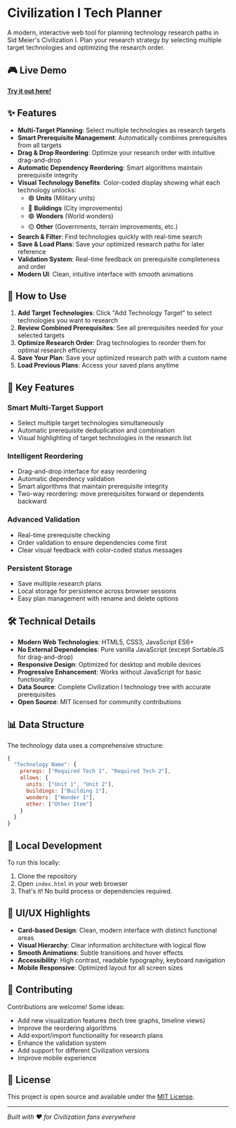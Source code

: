 # Civilization I Tech Planner

A modern, interactive web tool for planning technology research paths in Sid Meier's Civilization I. Plan your research strategy by selecting multiple target technologies and optimizing the research order.

## 🎮 Live Demo

**[Try it out here!](https://domaa11.github.io/civ1-tech-tree-advances-selector/)**

## ✨ Features

- **Multi-Target Planning**: Select multiple technologies as research targets
- **Smart Prerequisite Management**: Automatically combines prerequisites from all targets
- **Drag & Drop Reordering**: Optimize your research order with intuitive drag-and-drop
- **Automatic Dependency Reordering**: Smart algorithms maintain prerequisite integrity
- **Visual Technology Benefits**: Color-coded display showing what each technology unlocks:
  - 🟢 **Units** (Military units)
  - 🔵 **Buildings** (City improvements)
  - 🟣 **Wonders** (World wonders)
  - 🟡 **Other** (Governments, terrain improvements, etc.)
- **Search & Filter**: Find technologies quickly with real-time search
- **Save & Load Plans**: Save your optimized research paths for later reference
- **Validation System**: Real-time feedback on prerequisite completeness and order
- **Modern UI**: Clean, intuitive interface with smooth animations

## 🎯 How to Use

1. **Add Target Technologies**: Click "Add Technology Target" to select technologies you want to research
2. **Review Combined Prerequisites**: See all prerequisites needed for your selected targets
3. **Optimize Research Order**: Drag technologies to reorder them for optimal research efficiency
4. **Save Your Plan**: Save your optimized research path with a custom name
5. **Load Previous Plans**: Access your saved plans anytime

## 🚀 Key Features

### **Smart Multi-Target Support**

- Select multiple target technologies simultaneously
- Automatic prerequisite deduplication and combination
- Visual highlighting of target technologies in the research list

### **Intelligent Reordering**

- Drag-and-drop interface for easy reordering
- Automatic dependency validation
- Smart algorithms that maintain prerequisite integrity
- Two-way reordering: move prerequisites forward or dependents backward

### **Advanced Validation**

- Real-time prerequisite checking
- Order validation to ensure dependencies come first
- Clear visual feedback with color-coded status messages

### **Persistent Storage**

- Save multiple research plans
- Local storage for persistence across browser sessions
- Easy plan management with rename and delete options

## 🛠️ Technical Details

- **Modern Web Technologies**: HTML5, CSS3, JavaScript ES6+
- **No External Dependencies**: Pure vanilla JavaScript (except SortableJS for drag-and-drop)
- **Responsive Design**: Optimized for desktop and mobile devices
- **Progressive Enhancement**: Works without JavaScript for basic functionality
- **Data Source**: Complete Civilization I technology tree with accurate prerequisites
- **Open Source**: MIT licensed for community contributions

## 📊 Data Structure

The technology data uses a comprehensive structure:

```javascript
{
  "Technology Name": {
    prereqs: ["Required Tech 1", "Required Tech 2"],
    allows: {
      units: ["Unit 1", "Unit 2"],
      buildings: ["Building 1"],
      wonders: ["Wonder 1"],
      other: ["Other Item"]
    }
  }
}
```

## 🚀 Local Development

To run this locally:

1. Clone the repository
2. Open `index.html` in your web browser
3. That's it! No build process or dependencies required.

## 🎨 UI/UX Highlights

- **Card-based Design**: Clean, modern interface with distinct functional areas
- **Visual Hierarchy**: Clear information architecture with logical flow
- **Smooth Animations**: Subtle transitions and hover effects
- **Accessibility**: High contrast, readable typography, keyboard navigation
- **Mobile Responsive**: Optimized layout for all screen sizes

## 🤝 Contributing

Contributions are welcome! Some ideas:

- Add new visualization features (tech tree graphs, timeline views)
- Improve the reordering algorithms
- Add export/import functionality for research plans
- Enhance the validation system
- Add support for different Civilization versions
- Improve mobile experience

## 📝 License

This project is open source and available under the [MIT License](LICENSE).

---

_Built with ❤️ for Civilization fans everywhere_
